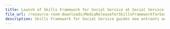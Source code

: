 ```yaml
---
title: Launch of Skills Framework for Social Service at Social Service Institute Graduation & Awards Ceremony 2019
file_url: /resource-room-downloads/MediaReleaseforSkillsFrameworkforSocialService.pdf
description: Skills Framework for Social Service guides new entrants and in-service professionals to make informed decisions on career choices and skills upgrading.
---
```

